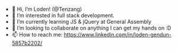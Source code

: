 - 👋 Hi, I’m Loden! (@Tenzang)
- 👀 I’m interested in full stack development.
- 🌱 I’m currently learning JS & jQuery at General Assembly
- 💞️ I’m looking to collaborate on anything I can get my hands on :D
- 📫 How to reach me:
https://www.linkedin.com/in/loden-gendun-5857b2202/
